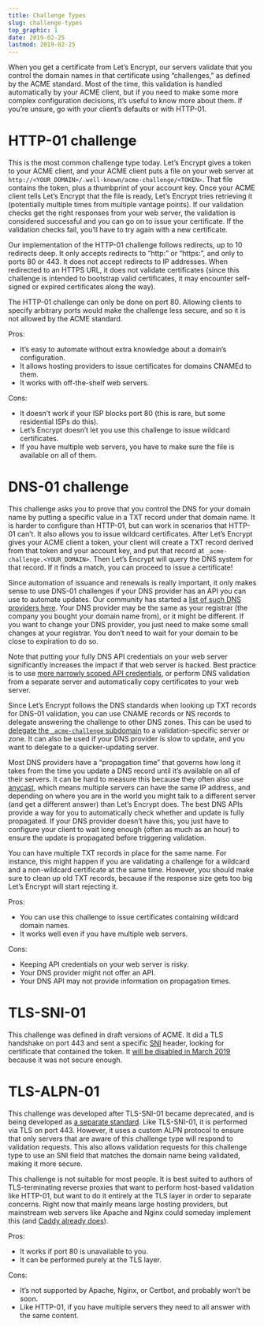 ```yaml
---
title: Challenge Types
slug: challenge-types
top_graphic: 1
date: 2019-02-25
lastmod: 2019-02-25
---
```


When you get a certificate from Let’s Encrypt, our servers validate that you control the domain names in that certificate using “challenges,” as defined by the ACME standard. Most of the time, this validation is handled automatically by your ACME client, but if you need to make some more complex configuration decisions, it’s useful to know more about them. If you’re unsure, go with your client’s defaults or with HTTP-01.

# HTTP-01 challenge

This is the most common challenge type today. Let’s Encrypt gives a token to your ACME client, and your ACME client puts a file on your web server at `http://<YOUR_DOMAIN>/.well-known/acme-challenge/<TOKEN>`. That file contains the token, plus a thumbprint of your account key. Once your ACME client tells Let’s Encrypt that the file is ready, Let’s Encrypt tries retrieving it (potentially multiple times from multiple vantage points). If our validation checks get the right responses from your web server, the validation is considered successful and you can go on to issue your certificate. If the validation checks fail, you’ll have to try again with a new certificate.

Our implementation of the HTTP-01 challenge follows redirects, up to 10 redirects deep. It only accepts redirects to “http:” or “https:”, and only to ports 80 or 443. It does not accept redirects to IP addresses. When redirected to an HTTPS URL, it does not validate certificates (since this challenge is intended to bootstrap valid certificates, it may encounter self-signed or expired certificates along the way).

The HTTP-01 challenge can only be done on port 80. Allowing clients to specify arbitrary ports would make the challenge less secure, and so it is not allowed by the ACME standard.

Pros:

- It’s easy to automate without extra knowledge about a domain’s configuration.
- It allows hosting providers to issue certificates for domains CNAMEd to them.
- It works with off-the-shelf web servers.

Cons:

- It doesn’t work if your ISP blocks port 80 (this is rare, but some residential ISPs do this).
- Let’s Encrypt doesn’t let you use this challenge to issue wildcard certificates.
- If you have multiple web servers, you have to make sure the file is available on all of them.

# DNS-01 challenge

This challenge asks you to prove that you control the DNS for your domain name by putting a specific value in a TXT record under that domain name. It is harder to configure than HTTP-01, but can work in scenarios that HTTP-01 can’t. It also allows you to issue wildcard certificates. After Let’s Encrypt gives your ACME client a token, your client will create a TXT record derived from that token and your account key, and put that record at `_acme-challenge.<YOUR_DOMAIN>`. Then Let’s Encrypt will query the DNS system for that record. If it finds a match, you can proceed to issue a certificate!

Since automation of issuance and renewals is really important, it only makes sense to use DNS-01 challenges if your DNS provider has an API you can use to automate updates. Our community has started a [list of such DNS providers here](https://community.letsencrypt.org/t/dns-providers-who-easily-integrate-with-lets-encrypt-dns-validation/86438). Your DNS provider may be the same as your registrar (the company you bought your domain name from), or it might be different. If you want to change your DNS provider, you just need to make some small changes at your registrar. You don’t need to wait for your domain to be close to expiration to do so.

Note that putting your fully DNS API credentials on your web server significantly increases the impact if that web server is hacked. Best practice is to use [more narrowly scoped API credentials](https://www.eff.org/deeplinks/2018/02/technical-deep-dive-securing-automation-acme-dns-challenge-validation), or perform DNS validation from a separate server and automatically copy certificates to your web server.

Since Let’s Encrypt follows the DNS standards when looking up TXT records for DNS-01 validation, you can use CNAME records or NS records to delegate answering the challenge to other DNS zones. This can be used to [delegate the `_acme-challenge` subdomain](https://www.eff.org/deeplinks/2018/02/technical-deep-dive-securing-automation-acme-dns-challenge-validation) to a validation-specific server or zone. It can also be used if your DNS provider is slow to update, and you want to delegate to a quicker-updating server.

Most DNS providers have a “propagation time” that governs how long it takes from the time you update a DNS record until it’s available on all of their servers. It can be hard to measure this because they often also use [anycast](https://en.wikipedia.org/wiki/Anycast), which means multiple servers can have the same IP address, and depending on where you are in the world you might talk to a different server (and get a different answer) than Let’s Encrypt does. The best DNS APIs provide a way for you to automatically check whether and update is fully propagated. If your DNS provider doesn’t have this, you just have to configure your client to wait long enough (often as much as an hour) to ensure the update is propagated before triggering validation.

You can have multiple TXT records in place for the same name. For instance, this might happen if you are validating a challenge for a wildcard and a non-wildcard certificate at the same time. However, you should make sure to clean up old TXT records, because if the response size gets too big Let’s Encrypt will start rejecting it.

Pros:

- You can use this challenge to issue certificates containing wildcard domain names.
- It works well even if you have multiple web servers.

Cons:

- Keeping API credentials on your web server is risky.
- Your DNS provider might not offer an API.
- Your DNS API may not provide information on propagation times.

# TLS-SNI-01

This challenge was defined in draft versions of ACME. It did a TLS handshake on port 443 and sent a specific [SNI](https://en.wikipedia.org/wiki/Server_Name_Indication) header, looking for certificate that contained the token. It [will be disabled in March 2019](https://community.letsencrypt.org/t/march-13-2019-end-of-life-for-all-tls-sni-01-validation-support/74209) because it was not secure enough.

# TLS-ALPN-01

This challenge was developed after TLS-SNI-01 became deprecated, and is being developed as [a separate standard](https://tools.ietf.org/html/draft-ietf-acme-tls-alpn-01). Like TLS-SNI-01, it is performed via TLS on port 443. However, it uses a custom ALPN protocol to ensure that only servers that are aware of this challenge type will respond to validation requests. This also allows validation requests for this challenge type to use an SNI field that matches the domain name being validated, making it more secure.

This challenge is not suitable for most people. It is best suited to authors of TLS-terminating reverse proxies that want to perform host-based validation like HTTP-01, but want to do it entirely at the TLS layer in order to separate concerns. Right now that mainly means large hosting providers, but mainstream web servers like Apache and Nginx could someday implement this (and [Caddy already does](https://caddy.community/t/caddy-supports-the-acme-tls-alpn-challenge/4860)).

Pros:

- It works if port 80 is unavailable to you.
- It can be performed purely at the TLS layer.

Cons:

- It’s not supported by Apache, Nginx, or Certbot, and probably won’t be soon.
- Like HTTP-01, if you have multiple servers they need to all answer with the same content.